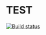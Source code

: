 # TEST

[![Build status](https://ci.appveyor.com/api/projects/status/y1d7mcn2tyftn5a6?svg=true)](https://ci.appveyor.com/project/SashaMikheytseva/obj-proxy-reflection)